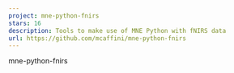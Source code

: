 ```yaml
---
project: mne-python-fnirs
stars: 16
description: Tools to make use of MNE Python with fNIRS data
url: https://github.com/mcaffini/mne-python-fnirs
---
```


mne-python-fnirs
